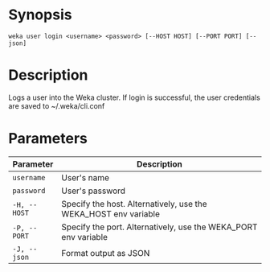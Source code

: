 # Synopsis

```weka user login <username> <password> [--HOST HOST] [--PORT PORT] [--json]```

# Description

Logs a user into the Weka cluster. If login is successful, the user credentials are saved to ~/.weka/cli.conf

# Parameters

| Parameter | Description |
| --------- | ----------- |
| `username` | User's name |
| `password` | User's password |
| `-H, --HOST` | Specify the host. Alternatively, use the WEKA_HOST env variable |
| `-P, --PORT` | Specify the port. Alternatively, use the WEKA_PORT env variable |
| `-J, --json` | Format output as JSON |
